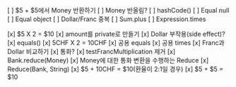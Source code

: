 [ ] $5 + $5에서 Money 반환하기
[ ] Money 반올림?
[ ] hashCode()
[ ] Equal null
[ ] Equal object
[ ] Dollar/Franc 중복
[ ] Sum.plus
[ ] Expression.times

[x] $5 X 2 = $10
[x] amount를 private로 만들기
[x] Dollar 부작용(side effect)?
[x] equals()
[x] 5CHF X 2 = 10CHF
[x] 공용 equals
[x] 공용 times
[x] Franc과 Dollar 비교하기
[x] 통화?
[x] testFrancMultiplication 제거
[x] Bank.reduce(Money)
[x] Money에 대한 통화 변환을 수행하는 Reduce
[x] Reduce(Bank, String)
[x] $5 + 10CHF = $10(환율이 2:1일 경우)
[x] $5 + $5 = $10







